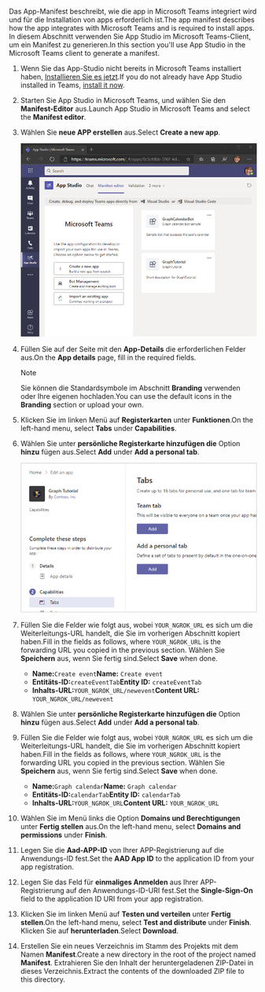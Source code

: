 <!-- markdownlint-disable MD002 MD041 -->

<span data-ttu-id="e13b5-101">Das App-Manifest beschreibt, wie die app in Microsoft Teams integriert wird und für die Installation von apps erforderlich ist.</span><span class="sxs-lookup"><span data-stu-id="e13b5-101">The app manifest describes how the app integrates with Microsoft Teams and is required to install apps.</span></span> <span data-ttu-id="e13b5-102">In diesem Abschnitt verwenden Sie App Studio im Microsoft Teams-Client, um ein Manifest zu generieren.</span><span class="sxs-lookup"><span data-stu-id="e13b5-102">In this section you'll use App Studio in the Microsoft Teams client to generate a manifest.</span></span>

1. <span data-ttu-id="e13b5-103">Wenn Sie das App-Studio nicht bereits in Microsoft Teams installiert haben, [Installieren Sie es jetzt](/microsoftteams/platform/concepts/build-and-test/app-studio-overview).</span><span class="sxs-lookup"><span data-stu-id="e13b5-103">If you do not already have App Studio installed in Teams, [install it now](/microsoftteams/platform/concepts/build-and-test/app-studio-overview).</span></span>

1. <span data-ttu-id="e13b5-104">Starten Sie App Studio in Microsoft Teams, und wählen Sie den **Manifest-Editor** aus.</span><span class="sxs-lookup"><span data-stu-id="e13b5-104">Launch App Studio in Microsoft Teams and select the **Manifest editor**.</span></span>

1. <span data-ttu-id="e13b5-105">Wählen Sie **neue APP erstellen** aus.</span><span class="sxs-lookup"><span data-stu-id="e13b5-105">Select **Create a new app**.</span></span>

    ![Ein Screenshot des Manifest-Editors in App Studio in Microsoft Teams](images/app-studio-01.png)

1. <span data-ttu-id="e13b5-107">Füllen Sie auf der Seite mit den **App-Details** die erforderlichen Felder aus.</span><span class="sxs-lookup"><span data-stu-id="e13b5-107">On the **App details** page, fill in the required fields.</span></span>

    > [!NOTE]
    > <span data-ttu-id="e13b5-108">Sie können die Standardsymbole im Abschnitt **Branding** verwenden oder Ihre eigenen hochladen.</span><span class="sxs-lookup"><span data-stu-id="e13b5-108">You can use the default icons in the **Branding** section or upload your own.</span></span>

1. <span data-ttu-id="e13b5-109">Klicken Sie im linken Menü auf **Registerkarten** unter **Funktionen**.</span><span class="sxs-lookup"><span data-stu-id="e13b5-109">On the left-hand menu, select **Tabs** under **Capabilities**.</span></span>

1. <span data-ttu-id="e13b5-110">Wählen Sie unter **persönliche Registerkarte hinzufügen die** Option **hinzu** fügen aus.</span><span class="sxs-lookup"><span data-stu-id="e13b5-110">Select **Add** under **Add a personal tab**.</span></span>

    ![Screenshot der Registerkartenseite in App Studio](images/app-studio-02.png)

1. <span data-ttu-id="e13b5-112">Füllen Sie die Felder wie folgt aus, wobei `YOUR_NGROK_URL` es sich um die Weiterleitungs-URL handelt, die Sie im vorherigen Abschnitt kopiert haben.</span><span class="sxs-lookup"><span data-stu-id="e13b5-112">Fill in the fields as follows, where `YOUR_NGROK_URL` is the forwarding URL you copied in the previous section.</span></span> <span data-ttu-id="e13b5-113">Wählen Sie **Speichern** aus, wenn Sie fertig sind.</span><span class="sxs-lookup"><span data-stu-id="e13b5-113">Select **Save** when done.</span></span>

    - <span data-ttu-id="e13b5-114">**Name:**`Create event`</span><span class="sxs-lookup"><span data-stu-id="e13b5-114">**Name:** `Create event`</span></span>
    - <span data-ttu-id="e13b5-115">**Entitäts-ID:**`createEventTab`</span><span class="sxs-lookup"><span data-stu-id="e13b5-115">**Entity ID:** `createEventTab`</span></span>
    - <span data-ttu-id="e13b5-116">**Inhalts-URL:**`YOUR_NGROK_URL/newevent`</span><span class="sxs-lookup"><span data-stu-id="e13b5-116">**Content URL:** `YOUR_NGROK_URL/newevent`</span></span>

1. <span data-ttu-id="e13b5-117">Wählen Sie unter **persönliche Registerkarte hinzufügen die** Option **hinzu** fügen aus.</span><span class="sxs-lookup"><span data-stu-id="e13b5-117">Select **Add** under **Add a personal tab**.</span></span>

1. <span data-ttu-id="e13b5-118">Füllen Sie die Felder wie folgt aus, wobei `YOUR_NGROK_URL` es sich um die Weiterleitungs-URL handelt, die Sie im vorherigen Abschnitt kopiert haben.</span><span class="sxs-lookup"><span data-stu-id="e13b5-118">Fill in the fields as follows, where `YOUR_NGROK_URL` is the forwarding URL you copied in the previous section.</span></span> <span data-ttu-id="e13b5-119">Wählen Sie **Speichern** aus, wenn Sie fertig sind.</span><span class="sxs-lookup"><span data-stu-id="e13b5-119">Select **Save** when done.</span></span>

    - <span data-ttu-id="e13b5-120">**Name:**`Graph calendar`</span><span class="sxs-lookup"><span data-stu-id="e13b5-120">**Name:** `Graph calendar`</span></span>
    - <span data-ttu-id="e13b5-121">**Entitäts-ID:**`calendarTab`</span><span class="sxs-lookup"><span data-stu-id="e13b5-121">**Entity ID:** `calendarTab`</span></span>
    - <span data-ttu-id="e13b5-122">**Inhalts-URL:**`YOUR_NGROK_URL`</span><span class="sxs-lookup"><span data-stu-id="e13b5-122">**Content URL:** `YOUR_NGROK_URL`</span></span>

1. <span data-ttu-id="e13b5-123">Wählen Sie im Menü links die Option **Domains und Berechtigungen** unter **Fertig stellen** aus.</span><span class="sxs-lookup"><span data-stu-id="e13b5-123">On the left-hand menu, select **Domains and permissions** under **Finish**.</span></span>

1. <span data-ttu-id="e13b5-124">Legen Sie die **Aad-APP-ID** von Ihrer APP-Registrierung auf die Anwendungs-ID fest.</span><span class="sxs-lookup"><span data-stu-id="e13b5-124">Set the **AAD App ID** to the application ID from your app registration.</span></span>

1. <span data-ttu-id="e13b5-125">Legen Sie das Feld für **einmaliges Anmelden** aus Ihrer APP-Registrierung auf den Anwendungs-ID-URI fest.</span><span class="sxs-lookup"><span data-stu-id="e13b5-125">Set the **Single-Sign-On** field to the application ID URI from your app registration.</span></span>

1. <span data-ttu-id="e13b5-126">Klicken Sie im linken Menü auf **Testen und verteilen** unter **Fertig stellen**.</span><span class="sxs-lookup"><span data-stu-id="e13b5-126">On the left-hand menu, select **Test and distribute** under **Finish**.</span></span> <span data-ttu-id="e13b5-127">Klicken Sie auf **herunterladen**.</span><span class="sxs-lookup"><span data-stu-id="e13b5-127">Select **Download**.</span></span>

1. <span data-ttu-id="e13b5-128">Erstellen Sie ein neues Verzeichnis im Stamm des Projekts mit dem Namen **Manifest**.</span><span class="sxs-lookup"><span data-stu-id="e13b5-128">Create a new directory in the root of the project named **Manifest**.</span></span> <span data-ttu-id="e13b5-129">Extrahieren Sie den Inhalt der heruntergeladenen ZIP-Datei in dieses Verzeichnis.</span><span class="sxs-lookup"><span data-stu-id="e13b5-129">Extract the contents of the downloaded ZIP file to this directory.</span></span>
